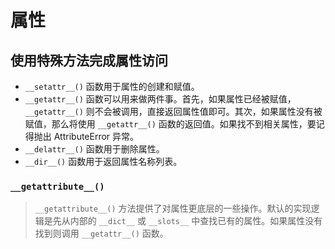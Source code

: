 # 属性

## 使用特殊方法完成属性访问

- `__setattr__()` 函数用于属性的创建和赋值。
- `__getattr__()` 函数可以用来做两件事。首先，如果属性已经被赋值，`__getattr__()` 则不会被调用，直接返回属性值即可。其次，如果属性没有被赋值，那么将使用 `__getattr__()` 函数的返回值。如果找不到相关属性，要记得抛出 AttributeError 异常。
- `__delattr__()` 函数用于删除属性。
- `__dir__()` 函数用于返回属性名称列表。

### `__getattribute__()`

> `__getattribute__()` 方法提供了对属性更底层的一些操作。默认的实现逻辑是先从内部的 `__dict__` 或 `__slots__` 中查找已有的属性。如果属性没有找到则调用 `__getattr__()` 函数。

